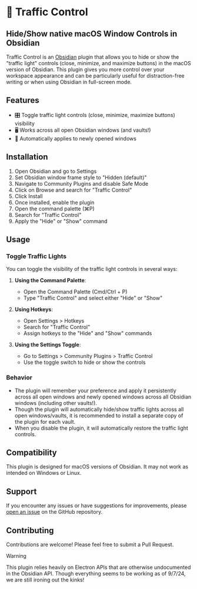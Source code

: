 # 🚥 Traffic Control

## Hide/Show native macOS Window Controls in Obsidian

Traffic Control is an [Obsidian](https://obsidian.md) plugin that allows you to hide or show the "traffic light" controls (close, minimize, and maximize buttons) in the macOS version of Obsidian. This plugin gives you more control over your workspace appearance and can be particularly useful for distraction-free writing or when using Obsidian in full-screen mode.

## Features

- 🎛️ Toggle traffic light controls (close, minimize, maximize buttons) visibility
- 🖥️ Works across all open Obsidian windows (and vaults!)
- 🔄 Automatically applies to newly opened windows

## Installation

1. Open Obsidian and go to Settings
2. Set Obsidian window frame style to "Hidden (default)"
3. Navigate to Community Plugins and disable Safe Mode
4. Click on Browse and search for "Traffic Control"
5. Click Install
6. Once installed, enable the plugin
7. Open the command palette (⌘P)
8. Search for "Traffic Control"
9. Apply the "Hide" or "Show" command

## Usage

### Toggle Traffic Lights

You can toggle the visibility of the traffic light controls in several ways:

1. **Using the Command Palette**: 
   - Open the Command Palette (Cmd/Ctrl + P)
   - Type "Traffic Control" and select either "Hide" or "Show"

2. **Using Hotkeys**:
   - Open Settings > Hotkeys
   - Search for "Traffic Control"
   - Assign hotkeys to the "Hide" and "Show" commands

3. **Using the Settings Toggle**:
   - Go to Settings > Community Plugins > Traffic Control
   - Use the toggle switch to hide or show the controls

### Behavior

- The plugin will remember your preference and apply it persistently across all open windows and newly opened windows across all Obsidian windows (including other vaults!).
- Though the plugin will automatically hide/show traffic lights across all open windows/vaults, it is recommended to install a separate copy of the plugin for each vault. 
- When you disable the plugin, it will automatically restore the traffic light controls.

## Compatibility

This plugin is designed for macOS versions of Obsidian. It may not work as intended on Windows or Linux.

## Support

If you encounter any issues or have suggestions for improvements, please [open an issue](https://github.com/moonstream-labs/obsidian-traffic-control/issues) on the GitHub repository.

## Contributing

Contributions are welcome! Please feel free to submit a Pull Request.

> [!WARNING]
> This plugin relies heavily on Electron APIs that are otherwise undocumented in the Obsidian API.
> Though everything seems to be working as of 9/7/24, we are still ironing out the kinks!
